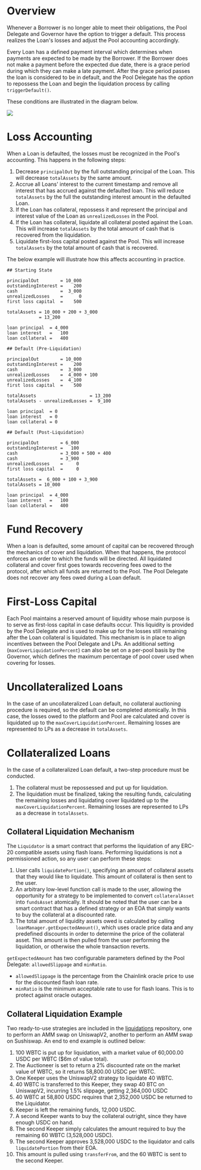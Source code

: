 # Overview

Whenever a Borrower is no longer able to meet their obligations, the Pool Delegate and Governor have the option to trigger a default. This process realizes the Loan's losses and adjust the Pool accounting accordingly.

Every Loan has a defined payment interval which determines when payments are expected to be made by the Borrower. If the Borrower does not make a payment before the expected due date, there is a grace period during which they can make a late payment. After the grace period passes the loan is considered to be in default, and the Pool Delegate has the *option* to repossess the Loan and begin the liquidation process by calling `triggerDefault()`.

These conditions are illustrated in the diagram below.

![](https://user-images.githubusercontent.com/44272939/142062302-05d024a8-5b3e-4394-b06d-5b5149106f91.png)

# Loss Accounting

When a Loan is defaulted, the losses must be recognized in the Pool's accounting. This happens in the following steps:
1. Decrease `principalOut` by the full outstanding principal of the Loan. This will decrease `totalAssets` by the same amount.
2. Accrue all Loans' interest to the current timestamp and remove all interest that has accrued against the defaulted loan. This will reduce `totalAssets` by the full the outstanding interest amount in the defaulted Loan.
3. If the Loan has collateral, repossess it and represent the principal and interest value of the Loan as `unrealizedLosses` in the Pool.
4. If the Loan has collateral, liquidate all collateral posted against the Loan. This will increase `totalAssets` by the total amount of cash that is recovered from the liquidation.
5. Liquidate first-loss capital posted against the Pool. This will increase `totalAssets` by the total amount of cash that is recovered.

The below example will illustrate how this affects accounting in practice.

```
## Starting State

principalOut        = 10_000
outstandingInterest =    200
cash                =  3_000
unrealizedLosses    =      0
first loss capital  =    500

totalAssets = 10_000 + 200 + 3_000
            = 13_200

loan principal  = 4_000
loan interest   =   100
loan collateral =   400

## Default (Pre-Liquidation)

principalOut        = 10_000
outstandingInterest =    200
cash                =  3_000
unrealizedLosses    =  4_000 + 100
unrealizedLosses    =  4_100
first loss capital  =    500

totalAssets                    = 13_200
totalAssets - unrealizedLosses =  9_100

loan principal  = 0
loan interest   = 0
loan collateral = 0

## Default (Post-Liquidation)

principalOut        = 6_000
outstandingInterest =   100
cash                = 3_000 + 500 + 400
cash                = 3_900
unrealizedLosses    =     0
first loss capital  =     0

totalAssets =  6_000 + 100 + 3_900
totalAssets = 10_000

loan principal  = 4_000
loan interest   =   100
loan collateral =   400
```

# Fund Recovery

When a loan is defaulted, some amount of capital can be recovered through the mechanics of cover and liquidation. When that happens, the protocol enforces an order to which the funds will be directed. All liquidated collateral and cover first goes towards recovering fees owed to the protocol, after which all funds are returned to the Pool. The Pool Delegate does not recover any fees owed during a Loan default.

# First-Loss Capital

Each Pool maintains a reserved amount of liquidity whose main purpose is to serve as first-loss capital in case defaults occur. This liquidity is provided by the Pool Delegate and is used to make up for the losses still remaining after the Loan collateral is liquidated. This mechanism is in place to align incentives between the Pool Delegate and LPs. An additional setting (`maxCoverLiquidationPercent`) can also be set on a per-pool basis by the Governor, which defines the maximum percentage of pool cover used when covering for losses.

# Uncollateralized Loans

In the case of an uncollateralized Loan default, no collateral auctioning procedure is required, so the default can be completed atomically. In this case, the losses owed to the platform and Pool are calculated and cover is liquidated up to the `maxCoverLiquidationPercent`. Remaining losses are represented to LPs as a decrease in `totalAssets`.

# Collateralized Loans

In the case of a collateralized Loan default, a two-step procedure must be conducted.
1. The collateral must be repossessed and put up for liquidation.
2. The liquidation must be finalized, taking the resulting funds, calculating the remaining losses and liquidating cover liquidated up to the `maxCoverLiquidationPercent`. Remaining losses are represented to LPs as a decrease in `totalAssets`.

## Collateral Liquidation Mechanism

The `Liquidator` is a smart contract that performs the liquidation of any ERC-20 compatible assets using flash loans. Performing liquidations is not a permissioned action, so any user can perform these steps:

1. User calls `liquidatePortion()`, specifying an amount of collateral assets that they would like to liquidate. This amount of collateral is then sent to the user.
2. An arbitrary low-level function call is made to the user, allowing the opportunity for a strategy to be implemented to convert `collateralAsset` into `fundsAsset` atomically. It should be noted that the user can be a smart contract that has a defined strategy or an EOA that simply wants to buy the collateral at a discounted rate.
3. The total amount of liquidity assets owed is calculated by calling `loanManager.getExpectedAmount()`, which uses oracle price data and any predefined discounts in order to determine the price of the collateral asset. This amount is then pulled from the user performing the liquidation, or otherwise the whole transaction reverts.

`getExpectedAmount` has two configurable parameters defined by the Pool Delegate: `allowedSlippage` and `minRatio`.
- `allowedSlippage` is the percentage from the Chainlink oracle price to use for the discounted flash loan rate.
- `minRatio` is the minimum acceptable rate to use for flash loans. This is to protect against oracle outages.

## Collateral Liquidation Example

Two ready-to-use strategies are included in the [liquidations](https://github.com/maple-labs/liquidations) repository, one to perform an AMM swap on UniswapV2, another to perform an AMM swap on Sushiswap. An end to end example is outlined below:
1. 100 WBTC is put up for liquidation, with a market value of 60,000.00 USDC per WBTC ($6m of value total).
2. The Auctioneer is set to return a 2% discounted rate on the market value of WBTC, so it returns 58,800.00 USDC per WBTC.
3. One Keeper uses the UniswapV2 strategy to liquidate 40 WBTC.
4. 40 WBTC is transferred to this Keeper, they swap 40 BTC on UniswapV2, incurring 1.5% slippage, getting 2,364,000 USDC
5. 40 WBTC at 58,800 USDC requires that 2,352,000 USDC be returned to the Liquidator.
6. Keeper is left the remaining funds, 12,000 USDC.
7. A second Keeper wants to buy the collateral outright, since they have enough USDC on hand.
8. The second Keeper simply calculates the amount required to buy the remaining 60 WBTC (3,528,000 USDC).
9. The second Keeper approves 3,528,000 USDC to the liquidator and calls `liquidatePortion` from their EOA.
10. This amount is pulled using `transferFrom`, and the 60 WBTC is sent to the second Keeper.

